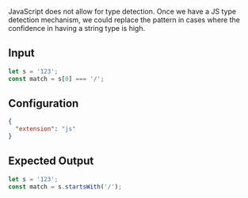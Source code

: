 
JavaScript does not allow for type detection. Once we have a JS type detection
mechanism, we could replace the pattern in cases where the confidence in having
a string type is high.

## Input
```javascript input
let s = '123';
const match = s[0] === '/';
```

## Configuration
```json configuration
{
  "extension": "js"
}
```

## Expected Output
```javascript expected output
let s = '123';
const match = s.startsWith('/');
```
